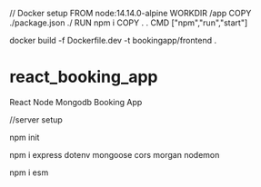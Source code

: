 // Docker setup
FROM node:14.14.0-alpine
WORKDIR /app
COPY ./package.json ./
RUN npm i
COPY . .
CMD ["npm","run","start"]

docker build -f Dockerfile.dev -t bookingapp/frontend .


# react_booking_app
React Node Mongodb Booking App

//server setup

npm init

npm i express dotenv mongoose cors morgan nodemon

npm i esm
